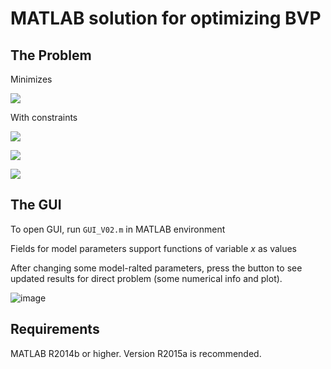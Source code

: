 # MATLAB solution for optimizing BVP

## The Problem
Minimizes

![](https://latex.codecogs.com/svg.latex?\widetilde{\Psi_0}(u,y)=\gamma_y\int_{\Omega_i}(y(x)-y_d)^2dx+\gamma_u\int_{\Omega}u^2(x)dx\quad{\to\quad}min)

With constraints

![](https://latex.codecogs.com/svg.latex?-y''+r(x)y'+g_1(x)y+g_3(x)y^3=f_0(x)+f_u(x))

![](https://latex.codecogs.com/svg.latex?\widetilde{\Psi_1}(u,y)=\int_{\Omega_j}(\left|y(x)-y^+\right|+y(x)-y^+)^2dx=0)

![](https://latex.codecogs.com/svg.latex?u^-\leq{u}\leq{u^+})

## The GUI

To open GUI, run `GUI_V02.m` in MATLAB environment


Fields for model parameters support functions of variable *x* as values

After changing some model-ralted parameters, press the button to see updated results for direct problem (some numerical info and plot). 

![image](https://user-images.githubusercontent.com/8505995/50459591-92c94b80-0975-11e9-92de-ad19517c04e3.png)

## Requirements
MATLAB R2014b or higher.
Version R2015a is recommended.
